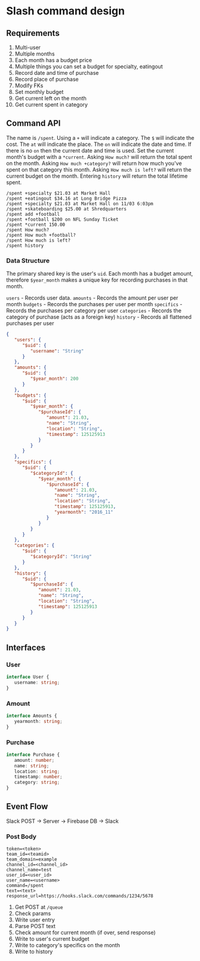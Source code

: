 # Slash command design

## Requirements
1. Multi-user
2. Multiple months
3. Each month has a budget price
4. Multiple things you can set a budget for specialty, eatingout
5. Record date and time of purchase
6. Record place of purchase
7. Modify FKs
8. Set monthly budget
9. Get current left on the month
10. Get current spent in category

## Command API
The name is `/spent`. Using a `+` will indicate a category. The `$` will indicate the cost. The `at` will indicate the place. The `on` will indicate the date and time. If there is no `on` then the current date and time is used. Set the current month's budget with a `*current`. Asking `How much?` will return the total spent on the month. Asking `How much +category?` will return how much you've spent on that category this month. Asking `How much is left?` will return the current budget on the month. Entering `history` will return the total lifetime spent.

```slack
/spent +specialty $21.03 at Market Hall
/spent +eatingout $34.16 at Long Bridge Pizza
/spent +specialty $21.03 at Market Hall on 11/03 6:03pm
/spent +skateboarding $25.00 at Shredquarters
/spent add +football 
/spent +football $200 on NFL Sunday Ticket
/spent *current 150.00 
/spent How much?
/spent How much +football?
/spent How much is left?
/spent history
```

### Data Structure
The primary shared key is the user's `uid`. Each month has a budget amount, therefore `$year_month` makes a unique key for recording purchases in that month.

`users` - Records user data.
`amounts` - Records the amount per user per month
`budgets` - Records the purchases per user per month
`specifics` - Records the purchases per category per user
`categories` - Records the category of purchase (acts as a foreign key)
`history` - Records all flattened purchases per user

```json
{
   "users": {
      "$uid": {
         "username": "String"
      }
   },
   "amounts": {
      "$uid": {
         "$year_month": 200
      }
   },
   "budgets": {
      "$uid": {
         "$year_month": {
            "$purchaseId": {
               "amount": 21.03,
               "name": "String",
               "location": "String",
               "timestamp": 125125913
            }
         }
      }
   },
   "specifics": {
      "$uid": {
         "$categoryId": {
            "$year_month": {
               "$purchaseId": {
                  "amount": 21.03,
                  "name": "String",
                  "location": "String",
                  "timestamp": 125125913,
                  "yearmonth": "2016_11"
               }
            }
         }
      }
   },
   "categories": {
      "$uid": {
         "$categoryId": "String"
      }
   },
   "history": {
      "$uid": {
         "$purchaseId": {
            "amount": 21.03,
            "name": "String",
            "location": "String",
            "timestamp": 125125913            
         }
      }
   }
}
```

## Interfaces

### User

```ts
interface User {
   username: string;
}
```

### Amount
```ts
interface Amounts {
   yearmonth: string;
}
```

### Purchase

```ts
interface Purchase {
   amount: number;
   name: string;
   location: string;
   timestamp: number;
   category: string;
}
```

## Event Flow

Slack POST -> Server -> Firebase DB -> Slack

### Post Body
```
token=<token>
team_id=<teamid>
team_domain=example
channel_id=<channel_id>
channel_name=test
user_id=<user_id>
user_name=<username>
command=/spent
text=<text>
response_url=https://hooks.slack.com/commands/1234/5678
```

1. Get POST at `/queue`
1. Check params 
1. Write user entry
2. Parse POST text
3. Check amount for current month (if over, send response)
4. Write to user's current budget
5. Write to category's specifics on the month
6. Write to history
